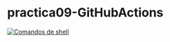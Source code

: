 # practica09-GitHubActions
[![Comandos de shell](https://github.com/jonruida/practica09-GitHubActions-/actions/workflows/ci-primer-wf.yml/badge.svg)](https://github.com/jonruida/practica09-GitHubActions-/actions/workflows/ci-primer-wf.yml)
